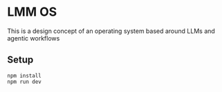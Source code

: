 # LMM OS

This is a design concept of an operating system based around LLMs and agentic workflows

## Setup

```
npm install
npm run dev
```
